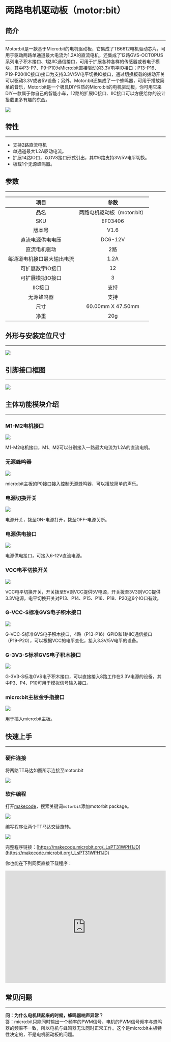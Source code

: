# 两路电机驱动板（motor:bit）

## 简介
---
Motor:bit是一款基于Micro:bit的电机驱动板，它集成了TB6612电机驱动芯片，可用于驱动两路单通道最大电流为1.2A的直流电机，还集成了12路GVS-OCTOPUS系列电子积木接口、1路IIC通信接口，可用于扩展各种各样的传感器或者电子模块，其中P3-P7、P9-P10为Micro:bit直接驱动的3.3V电平IO接口；P13-P16、P19-P20(IIC接口)接口为支持3.3V/5V电平切换IO接口，通过切换板载的拨动开关可以驱动3.3V或者5V设备；另外，Motor:bit还集成了一个蜂鸣器，可用于播放简单的音乐，Motor:bit是一个极具DIY性质的Micro:bit的电机驱动板，你可用它来DIY一款属于你自己的智能小车，12路的扩展IO接口、IIC接口可以方便给你的设计搭载更多有趣的东西。

![](./images/6zRKrvw.jpg)

## 特性
---
- 支持2路直流电机
- 单通道最大1.2A驱动电流。
- 扩展14路IO口，以GVS接口形式引出，其中6路支持3V/5V电平切换。
- 板载1个无源蜂鸣器。

## 参数
---
项目|参数
:-:|:-:
品名|两路电机驱动板（motor:bit）
SKU|EF03406
版本号|V1.6
直流电源供电电压|DC6-12V
直流电机驱动|2路
每通道电机接口最大输出电流|1.2A
可扩展数字IO接口|12
可扩展模拟IO接口|3
IIC接口|支持
无源蜂鸣器|支持
尺寸|60.00mm X 47.50mm
净重|20g

## 外形与安装定位尺寸
---
![](./images/zXGYS2h.jpg)

## 引脚接口框图
---
![](./images/yiJJzHK.jpg)

## 主体功能模块介绍
---
### M1-M2电机接口

![](./images/29nn8kR.jpg)

M1-M2电机接口，M1、M2可以分别接入一路最大电流为1.2A的直流电机。

### 无源蜂鸣器

![](./images/eFXaJlg.jpg)

micro:bit主板的P0接口接入控制无源蜂鸣器，可以播放简单的声乐。

### 电源切换开关

![](./images/mq8NFg4.jpg)

电源开关，拨至ON-电源打开，拨至OFF-电源关断。

### 电源供电接口

![](./images/NDzflbB.jpg)

电源供电接口，可接入6-12V直流电源。

### VCC电平切换开关

![](./images/vpxh1nD.jpg)

VCC电平切换开关，开关拨至5V则VCC提供5V电源，开关拨至3V3则VCC提供3.3V电源，电平切换开关对P13、P14、P15、P16、P19、P20这6个IO口有效。

### G-VCC-S标准GVS电子积木接口

![](./images/4cqVab2.jpg)

G-VCC-S标准GVS电子积木接口，4路（P13-P16）GPIO和1路IIC通信接口（P19-P20），可以根据VCC的电平变化，接入3.3V/5V电平的设备。

### G-3V3-S标准GVS电子积木接口

![](./images/xjDkR8E.jpg)

G-3V3-S标准GVS电子积木接口，可以直接接入8路工作在3.3V电源的设备，其中P3、P4、P10可用于模拟信号输入接口。

### micro:bit主板金手指接口

![](./images/CemM8y5.jpg)

用于插入micro:bit主板。

## 快速上手
---
### 硬件连接  
将两路TT马达如图所示连接至motor:bit

![](./images/5ayGCgd.png)

### 软件编程  
打开[makecode](https://makecode.microbit.org/)，搜索关键词`motorbit`添加motorbit package。

![](./images/CDV9ODY.png)

编写程序让两个TT马达交替旋转。

![](./images/2klOChu.png)

完整程序链接：[https://makecode.microbit.org/_LsPT31WPH1JD](https://makecode.microbit.org/_LsPT31WPH1JD)

你也能在下列网页直接下载程序：
<div style="position:relative;height:0;padding-bottom:70%;overflow:hidden;"><iframe style="position:absolute;top:0;left:0;width:100%;height:100%;" src="https://makecode.microbit.org/#pub:_LsPT31WPH1JD" frameborder="0" sandbox="allow-popups allow-forms allow-scripts allow-same-origin"></iframe></div>


## 常见问题
---
**问：为什么电机转起来的时候，蜂鸣器响声异常？**  
答：micro:bit只能同时输出一个频率的PWM信号，电机的PWM信号频率与蜂鸣器的频率不一致，所以电机与蜂鸣器无法同时正常工作。这个是micro:bit主板特性决定的，不是电机驱动板的问题。

